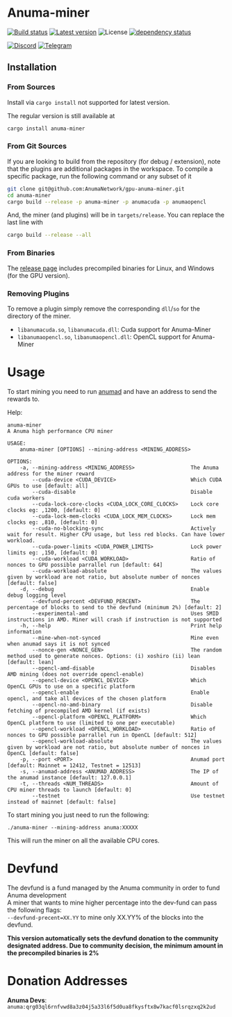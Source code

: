 # Anuma-miner
[![Build status](https://github.com/AnumaNetwork/gpu-anuma-miner/workflows/ci/badge.svg)](https://github.com/AnumaNetwork/gpu-anuma-miner/actions)
[![Latest version](https://img.shields.io/crates/v/anuma-miner.svg)](https://crates.io/crates/anuma-miner)
![License](https://img.shields.io/crates/l/anuma-miner.svg)
[![dependency status](https://deps.rs/repo/github/AnumaNetwork/gpu-anuma-miner/status.svg)](https://deps.rs/repo/github/AnumaNetwork/gpu-anuma-miner)

[![Discord](https://discordapp.com/api/guilds/599153230659846165/embed.png)](https://discord.gg/8ZT93HctbQ)
[![Telegram](https://img.shields.io/badge/Telegram-2CA5E0?style=for-the-badge&logo=telegram&logoColor=white)](https://t.me/+I_nxFsUGsAk5ZDA0)


## Installation
### From Sources
Install via `cargo install` not supported for latest version.

The regular version is still available at
```sh
cargo install anuma-miner
```

### From Git Sources

If you are looking to build from the repository (for debug / extension), note that the plugins are additional
packages in the workspace. To compile a specific package, run the following command or any subset of it

```sh
git clone git@github.com:AnumaNetwork/gpu-anuma-miner.git
cd anuma-miner
cargo build --release -p anuma-miner -p anumacuda -p anumaopencl
```
And, the miner (and plugins) will be in `targets/release`. You can replace the last line with
```sh
cargo build --release --all
```

### From Binaries
The [release page](https://github.com/AnumaNetwork/gpu-anuma-miner/releases) includes precompiled binaries for Linux, and Windows (for the GPU version).

### Removing Plugins
To remove a plugin simply remove the corresponding `dll`/`so` for the directory of the miner. 

* `libanumacuda.so`, `libanumacuda.dll`: Cuda support for Anuma-Miner
* `libanumaopencl.so`, `libanumaopencl.dll`: OpenCL support for Anuma-Miner

# Usage
To start mining you need to run [anumad](https://github.com/AnumaNetwork/anumad) and have an address to send the rewards to.


Help:
```
anuma-miner 
A Anuma high performance CPU miner

USAGE:
    anuma-miner [OPTIONS] --mining-address <MINING_ADDRESS>

OPTIONS:
    -a, --mining-address <MINING_ADDRESS>                  The Anuma address for the miner reward
        --cuda-device <CUDA_DEVICE>                        Which CUDA GPUs to use [default: all]
        --cuda-disable                                     Disable cuda workers
        --cuda-lock-core-clocks <CUDA_LOCK_CORE_CLOCKS>    Lock core clocks eg: ,1200, [default: 0]
        --cuda-lock-mem-clocks <CUDA_LOCK_MEM_CLOCKS>      Lock mem clocks eg: ,810, [default: 0]
        --cuda-no-blocking-sync                            Actively wait for result. Higher CPU usage, but less red blocks. Can have lower workload.
        --cuda-power-limits <CUDA_POWER_LIMITS>            Lock power limits eg: ,150, [default: 0]
        --cuda-workload <CUDA_WORKLOAD>                    Ratio of nonces to GPU possible parrallel run [default: 64]
        --cuda-workload-absolute                           The values given by workload are not ratio, but absolute number of nonces [default: false]
    -d, --debug                                            Enable debug logging level
        --devfund-percent <DEVFUND_PERCENT>                The percentage of blocks to send to the devfund (minimum 2%) [default: 2]
        --experimental-amd                                 Uses SMID instructions in AMD. Miner will crash if instruction is not supported
    -h, --help                                             Print help information
        --mine-when-not-synced                             Mine even when anumad says it is not synced
        --nonce-gen <NONCE_GEN>                            The random method used to generate nonces. Options: (i) xoshiro (ii) lean [default: lean]
        --opencl-amd-disable                               Disables AMD mining (does not override opencl-enable)
        --opencl-device <OPENCL_DEVICE>                    Which OpenCL GPUs to use on a specific platform
        --opencl-enable                                    Enable opencl, and take all devices of the chosen platform
        --opencl-no-amd-binary                             Disable fetching of precompiled AMD kernel (if exists)
        --opencl-platform <OPENCL_PLATFORM>                Which OpenCL platform to use (limited to one per executable)
        --opencl-workload <OPENCL_WORKLOAD>                Ratio of nonces to GPU possible parrallel run in OpenCL [default: 512]
        --opencl-workload-absolute                         The values given by workload are not ratio, but absolute number of nonces in OpenCL [default: false]
    -p, --port <PORT>                                      Anumad port [default: Mainnet = 12412, Testnet = 12513]
    -s, --anumad-address <ANUMAD_ADDRESS>                  The IP of the anumad instance [default: 127.0.0.1]
    -t, --threads <NUM_THREADS>                            Amount of CPU miner threads to launch [default: 0]
        --testnet                                          Use testnet instead of mainnet [default: false]
```

To start mining you just need to run the following:

`./anuma-miner --mining-address anuma:XXXXX`

This will run the miner on all the available CPU cores.

# Devfund

The devfund is a fund managed by the Anuma community in order to fund Anuma development <br>
A miner that wants to mine higher percentage into the dev-fund can pass the following flags: <br>
`--devfund-precent=XX.YY` to mine only XX.YY% of the blocks into the devfund.

**This version automatically sets the devfund donation to the community designated address. 
Due to community decision, the minimum amount in the precompiled binaries is 2%**

# Donation Addresses

**Anuma Devs**: `anuma:qrg03ql6rnfvwd8a3z04j5a33l6f5d0ua8fkysftx8w7kacf0lsrqzxq2k2ud`



